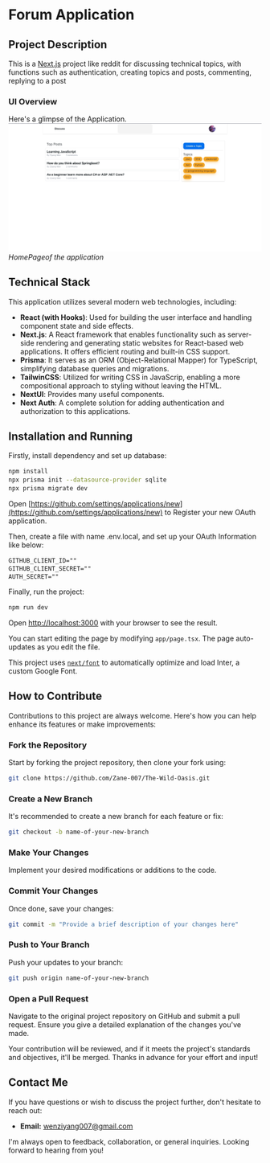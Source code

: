 # Forum Application

## Project Description

This is a [Next.js](https://nextjs.org/) project like reddit for discussing technical topics, with functions such as authentication, creating topics and posts, commenting, replying to a post

### UI Overview

Here's a glimpse of the Application.
![Main View](public/readmefile/home.png)
_HomePageof the application_

## Technical Stack

This application utilizes several modern web technologies, including:

- **React (with Hooks)**: Used for building the user interface and handling component state and side effects.
- **Next.js**: A React framework that enables functionality such as server-side rendering and generating static websites for React-based web applications. It offers efficient routing and built-in CSS support.
- **Prisma**: It serves as an ORM (Object-Relational Mapper) for TypeScript, simplifying database queries and migrations.
- **TailwinCSS**: Utilized for writing CSS in JavaScrip, enabling a more compositional approach to styling without leaving the HTML.
- **NextUI**: Provides many useful components.
- **Next Auth**: A complete solution for adding authentication and authorization to this applications.

## Installation and Running

Firstly, install dependency and set up database:

```bash
npm install
npx prisma init --datasource-provider sqlite
npx prisma migrate dev
```

Open [https://github.com/settings/applications/new](https://github.com/settings/applications/new) to Register your new OAuth application.

Then, create a file with name .env.local, and set up your OAuth Information like below:

```
GITHUB_CLIENT_ID=""
GITHUB_CLIENT_SECRET=""
AUTH_SECRET=""
```

Finally, run the project:

```bash
npm run dev
```

Open [http://localhost:3000](http://localhost:3000) with your browser to see the result.

You can start editing the page by modifying `app/page.tsx`. The page auto-updates as you edit the file.

This project uses [`next/font`](https://nextjs.org/docs/basic-features/font-optimization) to automatically optimize and load Inter, a custom Google Font.

## How to Contribute

Contributions to this project are always welcome. Here's how you can help enhance its features or make improvements:

### Fork the Repository

Start by forking the project repository, then clone your fork using:

```bash
git clone https://github.com/Zane-007/The-Wild-Oasis.git
```

### Create a New Branch

It's recommended to create a new branch for each feature or fix:

```bash
git checkout -b name-of-your-new-branch
```

### Make Your Changes

Implement your desired modifications or additions to the code.

### Commit Your Changes

Once done, save your changes:

```bash
git commit -m "Provide a brief description of your changes here"
```

### Push to Your Branch

Push your updates to your branch:

```bash
git push origin name-of-your-new-branch
```

### Open a Pull Request

Navigate to the original project repository on GitHub and submit a pull request. Ensure you give a detailed explanation of the changes you've made.

Your contribution will be reviewed, and if it meets the project's standards and objectives, it'll be merged. Thanks in advance for your effort and input!

## Contact Me

If you have questions or wish to discuss the project further, don't hesitate to reach out:

- **Email:** [wenziyang007@gmail.com](mailto:wenziyang007@gmail.com)

I'm always open to feedback, collaboration, or general inquiries. Looking forward to hearing from you!
